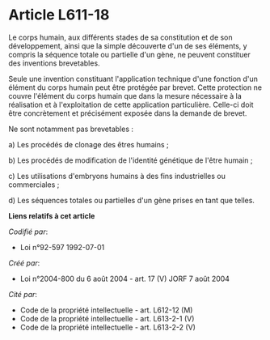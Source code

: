 # Article L611-18

Le corps humain, aux différents stades de sa constitution et de son développement, ainsi que la simple découverte d'un de ses
éléments, y compris la séquence totale ou partielle d'un gène, ne peuvent constituer des inventions brevetables.

Seule une invention constituant l'application technique d'une fonction d'un élément du corps humain peut être protégée par
brevet. Cette protection ne couvre l'élément du corps humain que dans la mesure nécessaire à la réalisation et à
l'exploitation de cette application particulière. Celle-ci doit être concrètement et précisément exposée dans la demande de
brevet.

Ne sont notamment pas brevetables :

a) Les procédés de clonage des êtres humains ;

b) Les procédés de modification de l'identité génétique de l'être humain ;

c) Les utilisations d'embryons humains à des fins industrielles ou commerciales ;

d) Les séquences totales ou partielles d'un gène prises en tant que telles.

**Liens relatifs à cet article**

_Codifié par_:

  - Loi n°92-597 1992-07-01

_Créé par_:

  - Loi n°2004-800 du 6 août 2004 - art. 17 (V) JORF 7 août 2004

_Cité par_:

  - Code de la propriété intellectuelle - art. L612-12 (M)
  - Code de la propriété intellectuelle - art. L613-2-1 (V)
  - Code de la propriété intellectuelle - art. L613-2-2 (V)
